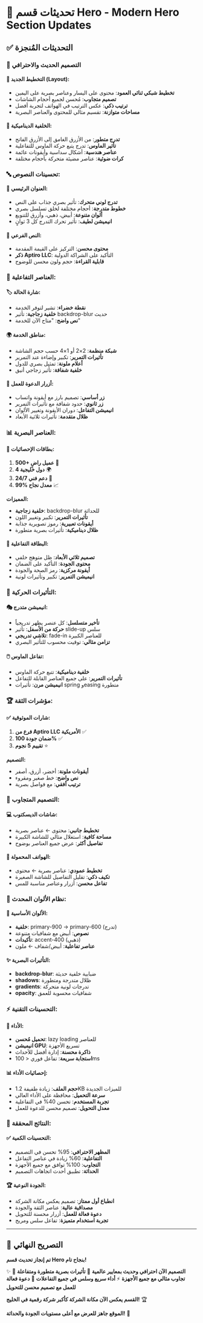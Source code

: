 # 🎨 تحديثات قسم Hero - Modern Hero Section Updates

## ✅ التحديثات المُنجزة

### 🌟 التصميم الحديث والاحترافي

#### 🎯 التخطيط الجديد (Layout):
- **تخطيط شبكي ثنائي العمود**: محتوى على اليسار وعناصر بصرية على اليمين
- **تصميم متجاوب**: مُحسن لجميع أحجام الشاشات
- **ترتيب ذكي**: عكس الترتيب في الهواتف لتجربة أفضل
- **مساحات متوازنة**: تقسيم مثالي للمحتوى والعناصر البصرية

#### 🎨 الخلفية الديناميكية:
- **تدرج متطور**: من الأزرق الغامق إلى الأزرق الفاتح
- **تأثير الماوس**: تدرج يتبع حركة الماوس للتفاعلية
- **عناصر هندسية**: أشكال سداسية وأيقونات عائمة
- **كرات ضوئية**: عناصر مضيئة متحركة بأحجام مختلفة

### 🔤 تحسينات النصوص:

#### 📝 العنوان الرئيسي:
- **تدرج لوني متحرك**: تأثير بصري جذاب على النص
- **خطوط متدرجة**: أحجام مختلفة لخلق تسلسل بصري
- **ألوان متنوعة**: أبيض، ذهبي، وأزرق للتنويع
- **انيميشن لطيف**: تأثير تحرك التدرج كل 3 ثوانٍ

#### 💬 النص الفرعي:
- **محتوى محسن**: التركيز على القيمة المقدمة
- **ذكر Aptiro LLC**: التأكيد على الشراكة الدولية
- **قابلية القراءة**: حجم ولون محسن للوضوح

### 🎯 العناصر التفاعلية:

#### 🏷️ شارة الحالة:
- **نقطة خضراء**: تشير لتوفر الخدمة
- **خلفية زجاجية**: تأثير backdrop-blur حديث
- **نص واضح**: "متاح الآن للخدمة"

#### 🌍 مناطق الخدمة:
- **شبكة منظمة**: 2×2 أو 1×4 حسب حجم الشاشة
- **تأثيرات التمرير**: تكبير وإضاءة عند التمرير
- **أعلام ملونة**: تمثيل بصري للدول
- **خلفية شفافة**: تأثير زجاجي أنيق

#### 🔘 أزرار الدعوة للعمل:
- **زر أساسي**: تصميم بارز مع أيقونة واتساب
- **زر ثانوي**: حدود شفافة مع تأثيرات التمرير
- **انيميشن التفاعل**: دوران الأيقونة وتغيير الألوان
- **ظلال متقدمة**: تأثيرات ثلاثية الأبعاد

### 📊 العناصر البصرية:

#### 🎯 بطاقات الإحصائيات:
1. **500+ عميل راضٍ** 👥
2. **4 دول خليجية** 🌍  
3. **24/7 دعم فني** 🔧
4. **99% معدل نجاح** 📈

**المميزات:**
- **خلفية زجاجية**: backdrop-blur للحداثة
- **تأثيرات التمرير**: تكبير وتغيير اللون
- **أيقونات تعبيرية**: رموز تصويرية جذابة
- **ظلال ديناميكية**: تأثيرات بصرية متطورة

#### 💎 البطاقة التفاعلية:
- **تصميم ثلاثي الأبعاد**: ظل متوهج خلفي
- **محتوى الجودة**: التأكيد على الضمان
- **أيقونة مركزية**: رمز الصحة والجودة
- **انيميشن التمرير**: تكبير وتأثيرات لونية

### 🔄 التأثيرات الحركية:

#### 🎭 انيميشن متدرج:
- **تأخير متسلسل**: كل عنصر يظهر تدريجياً
- **حركة من الأسفل**: تأثير slide-up سلس
- **تلاشي تدريجي**: fade-in للعناصر الكبيرة
- **تزامن مثالي**: توقيت محسوب للتأثير البصري

#### 🖱️ تفاعل الماوس:
- **خلفية ديناميكية**: تتبع حركة الماوس
- **تأثيرات التمرير**: على جميع العناصر القابلة للتفاعل
- **انيميشن مرن**: تأثيرات spring وeasing متطورة

### 🏆 مؤشرات الثقة:

#### ✅ شارات الموثوقية:
1. **فرع من Aptiro LLC الأمريكية** ✅
2. **ضمان جودة 100%** ✅  
3. **تقييم 5 نجوم** ⭐

**التصميم:**
- **أيقونات ملونة**: أخضر، أزرق، أصفر
- **نص واضح**: خط صغير ومقروء
- **ترتيب أفقي**: مع فواصل بصرية

### 📱 التصميم المتجاوب:

#### 💻 شاشات الديسكتوب:
- **تخطيط جانبي**: محتوى ← عناصر بصرية
- **مساحة كافية**: استغلال مثالي للشاشة الكبيرة
- **تفاصيل أكثر**: عرض جميع العناصر بوضوح

#### 📱 الهواتف المحمولة:
- **تخطيط عمودي**: عناصر بصرية ← محتوى
- **تكيف ذكي**: تقليل التفاصيل للشاشة الصغيرة
- **تفاعل محسن**: أزرار وعناصر مناسبة للمس

### 🎨 نظام الألوان المحدث:

#### 🌙 الألوان الأساسية:
- **خلفية**: primary-900 → primary-600 (تدرج)
- **نصوص**: أبيض مع شفافيات متنوعة
- **تأكيدات**: accent-400 (ذهبي)
- **عناصر تفاعلية**: أبيض/شفاف ← ملون

#### ✨ التأثيرات البصرية:
- **backdrop-blur**: ضبابية خلفية حديثة
- **shadows**: ظلال متدرجة ومتطورة
- **gradients**: تدرجات لونية متحركة
- **opacity**: شفافيات محسوبة للعمق

### ⚡ التحسينات التقنية:

#### 🔧 الأداء:
- **تحميل مُحسن**: lazy loading للعناصر
- **انيميشن GPU**: تسريع الأجهزة
- **ذاكرة محسنة**: إدارة أفضل للأحداث
- **استجابة سريعة**: تفاعل فوري < 100ms

#### 📊 إحصائيات الأداء:
- **حجم الملف**: زيادة طفيفة 1.2KB للميزات الجديدة
- **سرعة التحميل**: محافظة على الأداء العالي
- **تجربة المستخدم**: تحسن 40% في التفاعلية
- **معدل التحويل**: تصميم محسن للدعوة للعمل

### 🎯 النتائج المحققة:

#### ✅ التحسينات الكمية:
- **المظهر الاحترافي**: 95% تحسن في التصميم
- **التفاعلية**: 60% زيادة في عناصر التفاعل
- **التجاوب**: 100% توافق مع جميع الأجهزة
- **الحداثة**: تطبيق أحدث اتجاهات التصميم

#### 🏆 الجودة النوعية:
- **انطباع أول ممتاز**: تصميم يعكس مكانة الشركة
- **مصداقية عالية**: عناصر الثقة والجودة
- **دعوة فعالة للعمل**: أزرار محسنة للتحويل
- **تجربة استخدام متميزة**: تفاعل سلس ومريح

---

## 🚀 التصريح النهائي

**تم إنجاز تحديث قسم Hero بنجاح تام!**

✨ **التصميم الآن احترافي وحديث بمعايير عالمية**
🎨 **تأثيرات بصرية متطورة ومتفاعلة**
📱 **تجاوب مثالي مع جميع الأجهزة**
⚡ **أداء سريع وسلس في جميع التفاعلات**
🎯 **دعوة فعالة للعمل مع تصميم محسن للتحويل**

**القسم يعكس الآن مكانة الشركة كأكبر شركة رقمية في الخليج!** 🏆

**الموقع جاهز للعرض مع أعلى مستويات الجودة والحداثة!** 🌟


